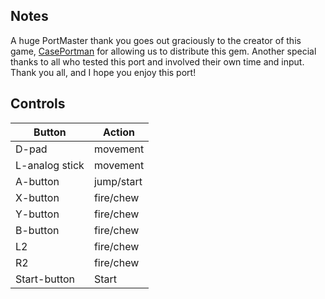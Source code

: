 ## Notes

A huge PortMaster thank you goes out graciously to the creator of this game, [CasePortman](https://casePortman.itch.io) for allowing us to distribute this gem.
Another special thanks to all who tested this port and involved their own time and input. Thank you all, and I hope you enjoy this port! 

## Controls

| Button | Action |
|--|--| 
|D-pad|movement|
|L-analog stick|movement|
|A-button|jump/start|
|X-button|fire/chew|
|Y-button|fire/chew|
|B-button|fire/chew|
|L2|fire/chew
|R2|fire/chew
|Start-button|Start|


